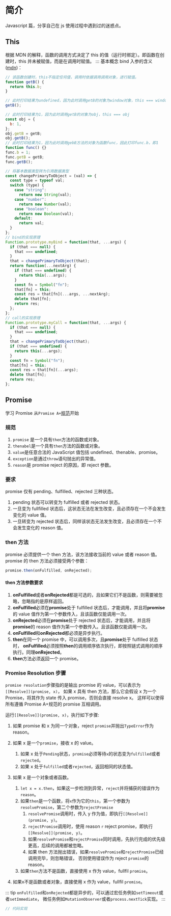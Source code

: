 # 简介

Javascript 篇，分享自己在 js 使用过程中遇到过的迷惑点。

## This

根据 MDN 的解释，函数的调用方式决定了 this 的值（运行时绑定）。即函数在创建时，this 并未被赋值，而是在调用时赋值。
::: 基本概念
bind 入参的含义([mdn](https://developer.mozilla.org/zh-CN/docs/Web/JavaScript/Reference/Global_Objects/Function/bind))：

```js
// 该函数创建时，this不指定任何值，调用时依据调用调用对象，进行赋值。
function getB() {
  return this.b;
}

// 此时打印结果为undefined，因为此时调用getB的对象为window对象，this === window
getB();

// 此时打印结果为1，因为此时调用getB的对象为obj，this === obj
const obj = {
  b: 1,
};
obj.getB = getB;
obj.getB();
// 此时打印结果为1，因为此时调用gebB方法的对象为函数func，因此打印func.b，即1
function func() {}
func.b = 1;
func.getB = getB;
func.getB();
```

```js
// 将基本数据类型转为引用数据类型
const changePrimaryToObject = (val) => {
  const type = typeof val;
  switch (type) {
    case "string":
      return new String(val);
    case "number":
      return new Number(val);
    case "boolean":
      return new Boolean(val);
    default:
      return val;
  }
};
// bind的实现原理
Function.prototype.myBind = function(that, ...args) {
  if (that === null) {
    that === undefined;
  }
  that = changePrimaryToObject(that);
  return function(...nextArg) {
    if (that === undefined) {
      return this(...args);
    }
    const fn = Symbol("fn");
    that[fn] = this;
    const res = that[fn](...args, ...nextArg);
    delete that[fn];
    return res;
  };
};
// call的实现原理
Function.prototype.myCall = function(that, ...args) {
  if (that === null) {
    that === undefined;
  }
  that = changePrimaryToObject(that);
  if (that === undefined) {
    return this(...args);
  }
  const fn = Symbol("fn");
  that[fn] = this;
  const res = that[fn](...args);
  delete that[fn];
  return res;
};
```

## Promise

学习 Promise 从`Promise A+`[规范](https://promisesaplus.com/)开始

### 规范

1. `promise` 是一个具有`then`方法的函数或对象。
2. `thenabel`是一个具有`then`方法的函数或对象。
3. `value`是任意合法的 JavaScript 值包括 undefined、thenable、promise。
4. `exception`是通过`throw`语句抛出的异常值。
5. `reason`是 promise reject 的原因，即 reject 参数。

### 要求

promise 仅有 pending、fulfilled、rejected 三种状态。

1. pending 状态可以转变为 fulfilled 或者 rejected 状态。
2. 一旦变为 fullfilled 状态后，这状态无法在发生改变，且必须存在一个不会发生变化的 value 值。
3. 一旦转变为 rejected 状态后，同样该状态无法发生改变，且必须存在一个不会发生变化的 reason 值。

### then 方法

promise 必须提供一个 then 方法，该方法接收当前的 value 或者 reason 值。
promise 的 then 方法必须接受两个参数：

```js
promise.then(onFulfilled, onRejected);
```

#### then 方法参数要求

1. **onFulfilled**或者**onRejected**都是可选的，且如果它们不是函数，则需要被忽略，忽略指的是原样返回。
2. **onFulfilled**必须在**promise**处于 fulfilled 状态后，才能调用，并且将**promise**的 value
   值作为第一个参数传入，且该函数仅能调用一次。
3. **onRejected**必须在**promise**处于 rejected 状态后，才能调用，并且将**promise**的 reason
   值作为第一个参数传入。且该函数仅能调用一次。
4. **onFulfilled**和**onRejected**都必须是异步执行。
5. **then**在同一个 promise 中，可以调用多次，且**promise**处于 fulfilled 状态时，
   **onFulfilled**必须按照**then**的调用顺序依次执行，即按照链式调用的顺序执行。同理**onRejected**。
6. **then**方法必须返回一个 promise。

### Promise Resolution 步骤

`promise resolution`步骤指的是输出 promise 的 value，可以表示为`[[Resolve]](promise, x)`，
如果 x 具有 then 方法，那么它会假设 x 为一个 Promise，将其作为 state 传入 promise，否则会直接 resolve x。
这样可以使得所有遵循 Promise A+规范的 promise 互相调用。

运行`[[Resolve]](promise, x)`，执行如下步骤:

1. 如果 promise 和 x 为同一个对象，reject `promise`并抛出`TypeError`作为 reason。

2. 如果 x 是一个`promise`，接收 x 的 value。
   1. 如果 x 处于`Pending`状态，`promise`必须等待`x`的状态变为`fulfilled`或者`rejected`。
   2. 如果 x 处于`fulfilled`或者`rejected`，返回相同的状态值。
3. 如果 x 是一个对象或者函数。
   1. `let x = x.then`，如果这一步检测到异常，`reject`并将捕获的错误作为`reason`。
   2. 如果`then`是一个函数，将`x`作为它的`this`，第一个参数为`resolvePromise`，第二个参数为`rejectPromise`
      1. `resolvePromise`调用时，传入 y 作为值，即执行`[[Resolve]](promise, y)`。
      2. `rejectPromise`调用时，使用 reason `r` reject promise，即执行`[[Resolve]](promise, y)`。
      3. 如果`resolvePromise`和`rejectPromise`同时调用，先执行完成的优先级更高，后续的调用都被忽略。
      4. 如果 then 方法抛出错误，如果`resolvePromise`和`rejectPromise`已经调用完毕，则忽略错误，
         否则使用错误作为 reject `promise`的 reason。
   3. 如果`then`方法不是函数，直接使用 x 作为 value，fullfil `promise`。
4. 如果x不是函数或者对象，直接使用 x 作为 value，fullfil `promise`。

::: tip
`onFulfilled`和`onRejected`都是异步的，可以通过宏任务例如`setTimeout`或者`setImmediate`，
微任务例如`MutationObserver`或者`process.nextTick`实现。
:::

```js
// 代码实现
```
